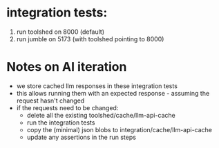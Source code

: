 # integration tests:

1. run toolshed on 8000 (default)
2. run jumble on 5173 (with toolshed pointing to 8000)

# Notes on AI iteration

- we store cached llm responses in these integration tests
- this allows running them with an expected response - assuming the request
  hasn't changed
- if the requests need to be changed:
  - delete all the existing toolshed/cache/llm-api-cache
  - run the integration tests
  - copy the (minimal) json blobs to integration/cache/llm-api-cache
  - update any assertions in the run steps
